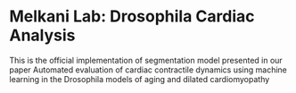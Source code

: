 # Melkani Lab: Drosophila Cardiac Analysis

This is the official implementation of segmentation model presented in our paper Automated evaluation of cardiac contractile dynamics using machine learning in the Drosophila models of aging and dilated cardiomyopathy  
